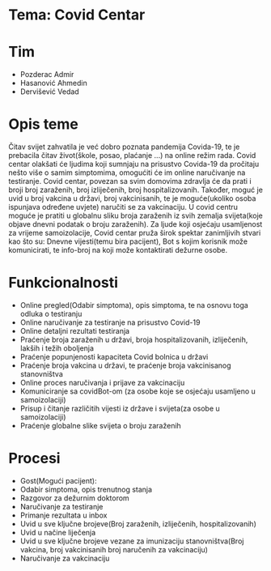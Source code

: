 # Tema: Covid Centar
# Tim
- Pozderac Admir
- Hasanović Ahmedin
- Dervišević Vedad

# Opis teme
Čitav svijet zahvatila je već dobro poznata pandemija Covida-19, te je prebacila čitav život(škole, posao, plaćanje ...) na online režim rada.
Covid centar olakšati će ljudima koji sumnjaju na prisustvo Covida-19 da pročitaju nešto više o samim simptomima, omogućiti će im online naručivanje na testiranje.
Covid centar, povezan sa svim domovima zdravlja će da prati i broji broj zaraženih, broj izliječenih, broj hospitalizovanih. Također, moguć je uvid u broj vakcina u državi,
broj vakcinisanih, te je moguće(ukoliko osoba ispunjava određene uvjete) naručiti se za vakcinaciju. U covid centru moguće je pratiti u globalnu sliku broja zaraženih iz svih 
zemalja svijeta(koje objave dnevni podatak o broju zaraženih).
Za ljude koji osjećaju usamljenost za vrijeme samoizolacije, Covid centar pruža širok spektar zanimljivih stvari kao
što su: Dnevne vijesti(temu bira pacijent), Bot s kojim korisnik može komunicirati, te info-broj na koji može kontaktirati dežurne osobe.

# Funkcionalnosti 
- Online pregled(Odabir simptoma), opis simptoma, te na osnovu toga odluka o testiranju
- Online naručivanje za testiranje na prisustvo Covid-19
- Online detaljni rezultati testiranja
- Praćenje broja zaraženih u državi, broja hospitalizovanih, izliječenih, lakših i težih oboljenja
- Praćenje popunjenosti kapaciteta Covid bolnica u državi
- Praćenje broja vakcina u državi, te praćenje broja vakcinisanog stanovništva
- Online proces naručivanja i prijave za vakcinaciju
- Komuniciranje sa covidBot-om (za osobe koje se osjećaju usamljeno u samoizolaciji)
- Prisup i čitanje različitih vijesti iz države i svijeta(za osobe u samoizolaciji)
- Praćenje globalne slike svijeta o broju zaraženih

# Procesi
- Gost(Mogući pacijent): 
- Odabir simptoma, opis trenutnog stanja
- Razgovor za dežurnim doktorom
- Naručivanje za testiranje
- Primanje rezultata u inbox
- Uvid u sve ključne brojeve(Broj zaraženih, izliječenih, hospitalizovanih)
- Uvid u načine liječenja
- Uvid u sve ključne brojeve vezane za imunizaciju stanovništva(Broj vakcina, broj vakcinisanih broj naručenih za vakcinaciju)
- Naručivanje za vakcinaciju
 
